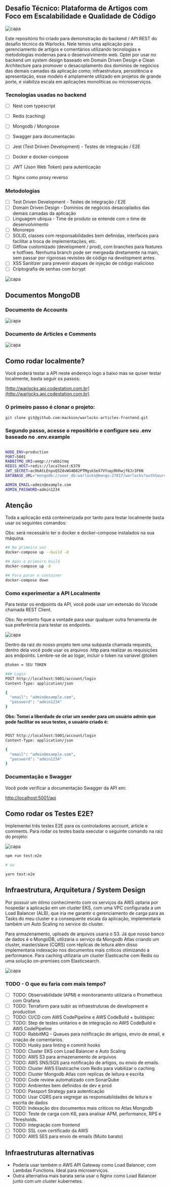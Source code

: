 ## Desafio Técnico: Plataforma de Artigos com Foco em Escalabilidade e Qualidade de Código

![capa](docs/images/warlockstech_cover.jpeg)

Este repositório foi criado para demonstração do backend / API REST do desafio técnico da Warlocks. Nele temos uma aplicação para gerenciamento de artigos e comentários utilizando tecnologias e metodologias modernas para o desenvolvimento web. Optei por usar no backend um system design baseado em Domain Driven Design e Clean Architecture para promover o desacoplamento dos dominios de negócios das demais camadas da aplicação como; infraestrutura, persistência e apresentação, esse modelo é amplamente utilizado em projetos de grande porte, e viabiliza escala em aplicações monoliticas ou microsserviços.

### Tecnologias usadas no backend

- [ ]  Nest com typescript
- [ ]  Redis (caching)
- [ ]  Mongodb / Mongoose
- [ ]  Swagger para documentação
- [ ]  Jest (Test Driiven Development) - Testes de integração / E2E
- [ ]  Docker e docker-compose
- [ ]  JWT (Json Web Token) para autenticação
- [ ]  Nginx como proxy reverso


### Metodologias

- [ ]  Test Driven Development - Testes de integração / E2E
- [ ]  Domain Driven Design - Dominios de negócios desacoplados das demais camadas da aplicação
- [ ]  Linguagem ubiqua - Time de produto se entende com o time de desenvolvimento
- [ ]  Monorepo
- [ ]  SOLID, classes com responsabilidades bem definidas, interfaces para facilitar a troca de implementações, etc.
- [ ]  Gitflow customizado (development / prod), com branches para features e hotfixes. Nenhuma branch pode ser mergeada diretamente na main, sem passar por rigorosas revisões de código na development antes.
- [ ]  XSS Sanitizer para prevenir ataques de injeção de código malicioso
- [ ]  Criptografia de senhas com bcrypt

![capa](docs/images/clean.png)


## Documentos MongoDB

### Documento de Accounts
![capa](docs/images/doc1.png)

### Documento de Articles e Comments
![capa](docs/images/doc2.png)


## Como rodar localmente?

Você poderá testar a API neste endereço logo a baixo mas se quiser testar localmente, basta seguir os passos:

[http://warlocks.api.codestation.com.br](http://warlocks.api.codestation.com.br)

### O primeiro passo é clonar o projeto:

```bash
git clone git@github.com:mackson/warlocks-articles-frontend.git

```

### Segundo passo, acesse o repositório e configure seu .env baseado no .env.example

```bash

NODE_ENV=production
PORT=5001
RABBITMQ_URI=amqp://rabbitmq
REDIS_HOST=redis://localhost:6379
JWT_SECRET=ac9bAtLEnpxQ5ZdvWG4B82PTMgskSeX7VYuqzRHhwjf6Jr3FKN
DATABASE_URL="mongodb://user_db:warlocks@mongo:27017/warlocks?authSource=admin"

ADMIN_EMAIL=admin@example.com
ADMIN_PASSWORD=admin1234

```
## Atenção
Toda a aplicação está conteinerizada por tanto para testar localmente basta usar os seguintes comandos:

Obs: será necessário ter o docker e docker-compose instalados na sua máquina.


```bash
## Na primeira vez
docker-compose up --build -d

## Após o primeiro build
docker-compose up -d

## Para parar o container
docker-compose down

```

### Como experimentar a API Localmente

Para testar os endpoints da API, você pode usar um extensão do Vscode chamada REST Client.

Obs: No entanto fique a vontade para usar qualquer outra ferramenta de sua preferência para testar os endpoints.

![capa](docs/images/http.png)

Dentro da raiz do nosso projeto tem uma subpasta chamada requests, dentro dela você pode usar os arquivos .http para realizar as requisições aos endpoints. Lembre-se de ao logar, incluir o token na variavel @token

```bash
@token = SEU TOKEN

### Login
POST http://localhost:5001/account/login
Content-Type: application/json

{
  "email": "admin@example.com",
  "password": "admin1234"
}
```
<p>
  <strong>
    Obs: Tomei a liberdade de criar um seeder para um usuário admin que pode facilitar os seus testes, o usuário criado é:
  </strong>
</p>

```bash

POST http://localhost:5001/account/login
Content-Type: application/json

{
  "email": "admin@example.com",
  "password": "admin1234"
}
```


### Documentação e Swagger

Você pode verificar a documentação Swagger da API em:

[http://localhost:5001/api](http://localhost:5001/api)

## Como rodar os Testes E2E?

Implementei três testes E2E para os controladores account, article e comments. Para rodar os testes basta executar o seguinte comando na raiz do projeto:

![capa](docs/images/tests.png)


```bash
npm run test:e2e

# ou

yarn test:e2e

```

## Infraestrutura, Arquitetura / System Design

Por possuir um ótimo conhecimento com os serviços da AWS optaria por hospedar a aplicação em um cluster EKS, com uma VPC configurada a um Load Balancer (ALB), que iria me garantir o gerenciamento de carga para as Tasks do meu cluster e a consequente escala da aplicação, implementaria também um Auto Scaling no service do cluster. 

Para armazenamento, uploads de arquivos usaria o S3. Já que nosso banco de dados é o MongoDB, utilizaria o serviço da Mongodb Atlas criando um cluster, master/slave (CQRS) com réplicas de leitura além disso implementaria indexação nos documentos mais criticos otimizando a performance. Para caching utilizaria um cluster Elasticache com Redis ou uma solução on-premises com Elasticsearch.

![capa](docs/images/systemdesign.png)


### TODO - O que eu faria com mais tempo?

- [ ]  TODO: Observabilidade (APM) e monitoramento utilizaria o Prometheus com Grafana
- [ ]  TODO: Terraform para subir as infraestruturas de development e production
- [ ]  TODO: CI/CD com AWS CodePipeline e AWS CodeBuild + buildspec
- [ ]  TODO: Step de testes unitários e de integração no AWS CodeBuild e AWS CodePipeline
- [ ]  TODO: RabbitMQ - Queues para notificação de artigos, envio de email, e criação de comentarios.
- [ ]  TODO: Husky para linting e commit hooks
- [ ]  TODO: Cluster EKS com Load Balancer e Auto Scaling
- [ ]  TODO: AWS S3 para armazenamento de arquivos
- [ ]  TODO: AWS SNS/SQS para notificação de artigos, ou envio de emails.
- [ ]  TODO: Cluster AWS Elasticache com Redis para viabilizar o caching
- [ ]  TODO: Cluster Mongodb Atlas com replicas de leitura e escrita
- [ ]  TODO: Code review automatizado com SonarQube
- [ ]  TODO: Ambientes bem definidos de dev e prod
- [ ]  TODO: Passport Strategy para autenticação
- [ ]  TODO: Usar CQRS para segregar as responsabilidades de leitura e escrita de dados
- [ ]  TODO: Indexação dos documentos mais criticos no Atlas Mongodb
- [ ]  TODO: Teste de carga com K6, para analisar APM, performance, RPS e Thresholds.
- [ ]  TODO: Integração com frontend
- [ ]  TODO: SSL com certificado da AWS
- [ ]  TODO: AWS SES para envio de emails (Muito barato)

## Infraestruturas alternativas

- Poderia usar também o AWS API Gateway como Load Balancer, com Lambdas Functions. Ideal para microserviços.
- Outra alternativa mais barata seria usar o Nginx como Load Balancer junto com um cluster kubernetes.
